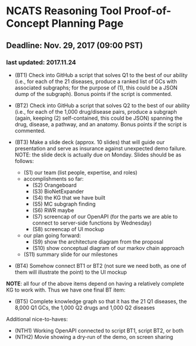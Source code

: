 # NCATS Reasoning Tool Proof-of-Concept Planning Page
## Deadline: Nov. 29, 2017 (09:00 PST)

### last updated:  2017.11.24


- (BT1) Check into GitHub a script that solves Q1 to the best of our ability
  (i.e., for each of the 21 diseases, produce a ranked list of GCs with
  associated subgraphs; for the purpose of (1), this could be a JSON dump of the
  subgraph).  Bonus points if the script is commented.

- (BT2) Check into GitHub a script that solves Q2 to the best of our ability
  (i.e., for each of the 1,000 drug/disease pairs, produce a subgraph (again,
  keeping (2) self-contained, this could be JSON) spanning the drug, disease, a
  pathway, and an anatomy.  Bonus points if the script is commented.

- (BT3) Make a slide deck (approx. 10 slides) that will guide our presentation
  and serve as insurance against unexpected demo failure. NOTE: the slide deck
  is actually due on Monday. Slides should be as follows:
	- (S1) our team (list people, expertise, and roles)
	- accomplishments so far:
		- (S2) Orangeboard
		- (S3) BioNetExpander
		- (S4) the KG that we have built 
		- (S5) MC subgraph finding
		- (S6) RWR maybe
		- (S7) screencap of our OpenAPI (for the parts we are able to connect to
          server-side functions by Wednesday)
		- (S8) screencap of UI mockup
	- our plan going forward:
		- (S9) show the architecture diagram from the proposal
		- (S10) show conceptual diagram of our markov chain approach
	- (S11) summary slide for our milestones

- (BT4) Somehow connect BT1 or BT2 (not sure we need both, as one of them will
  illustrate the point) to the UI mockup

**NOTE**: all four of the above items depend on having a relatively complete
KG to work with.  Thus we have one final BT item:

- (BT5) Complete knowledge graph so that it has the 21 Q1 diseases, the 8,000 Q1
  GCs, the 1,000 Q2 drugs and 1,000 Q2 diseases

Additional nice-to-haves:

- (NTH1) Working OpenAPI connected to script BT1, script BT2, or both
- (NTH2) Movie showing a dry-run of the demo, on screen sharing
